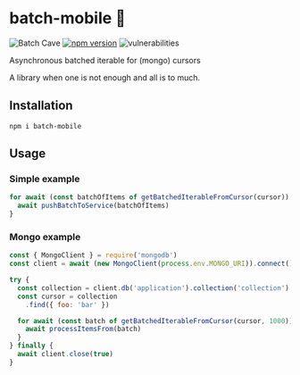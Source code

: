 # batch-mobile 🦇

![Batch Cave](https://github.com/maximilian-krauss/batch-mobile/workflows/Batch%20Cave/badge.svg?branch=master) [![npm version](https://badge.fury.io/js/batch-mobile.svg)](https://badge.fury.io/js/batch-mobile) ![vulnerabilities](https://snyk.io/test/github/maximilian-krauss/batch-mobile/badge.svg?targetFile=package.json)

Asynchronous batched iterable for (mongo) cursors

A library when one is not enough and all is to much.

## Installation

`npm i batch-mobile`

## Usage

### Simple example

```js
for await (const batchOfItems of getBatchedIterableFromCursor(cursor)) {
  await pushBatchToService(batchOfItems)
}
```

### Mongo example

```js
const { MongoClient } = require('mongodb')
const client = await (new MongoClient(process.env.MONGO_URI)).connect()

try {
  const collection = client.db('application').collection('collection')
  const cursor = collection
    .find({ foo: 'bar' })

  for await (const batch of getBatchedIterableFromCursor(cursor, 1000)) {
    await processItemsFrom(batch)
  }
} finally {
  await client.close(true)
}
```
